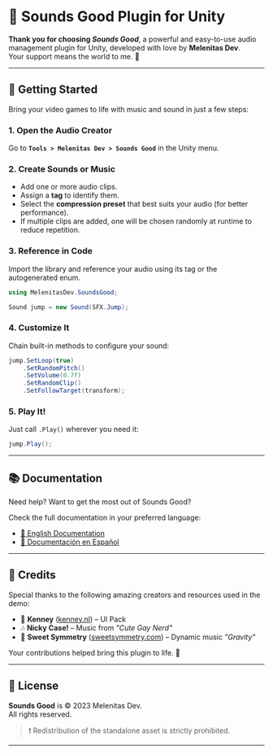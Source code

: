 # 🎵 Sounds Good Plugin for Unity

**Thank you for choosing _Sounds Good_**, a powerful and easy-to-use audio management plugin for Unity, developed with love by **Melenitas Dev**.  
Your support means the world to me. 💖

---

## 🚀 Getting Started

Bring your video games to life with music and sound in just a few steps:

### 1. Open the Audio Creator
Go to **`Tools > Melenitas Dev > Sounds Good`** in the Unity menu.

### 2. Create Sounds or Music
- Add one or more audio clips.
- Assign a **tag** to identify them.
- Select the **compression preset** that best suits your audio (for better performance).
- If multiple clips are added, one will be chosen randomly at runtime to reduce repetition.

### 3. Reference in Code
Import the library and reference your audio using its tag or the autogenerated enum.

```csharp
using MelenitasDev.SoundsGood;

Sound jump = new Sound(SFX.Jump);
```

### 4. Customize It
Chain built-in methods to configure your sound:

```csharp
jump.SetLoop(true)
    .SetRandomPitch()
    .SetVolume(0.7f)
    .SetRandomClip()
    .SetFollowTarget(transform);
```

### 5. Play It!
Just call `.Play()` wherever you need it:

```csharp
jump.Play();
```

---

## 📚 Documentation

Need help? Want to get the most out of Sounds Good?

Check the full documentation in your preferred language:

- [📘 English Documentation](https://melenitass-organization.gitbook.io/sounds-good-docs)
- [📙 Documentación en Español](https://melenitass-organization.gitbook.io/sounds-good-docs/spanish)

---

## 🙌 Credits

Special thanks to the following amazing creators and resources used in the demo:

- 🎨 **Kenney** ([kenney.nl](https://www.kenney.nl)) – UI Pack
- 🎶 **Nicky Case!** – Music from *"Cute Gay Nerd"*
- 🎼 **Sweet Symmetry** ([sweetsymmetry.com](https://www.sweetsymmetry.com)) – Dynamic music *"Gravity"*

Your contributions helped bring this plugin to life. 💛

---

## 📄 License

**Sounds Good** is © 2023 Melenitas Dev.  
All rights reserved.

> ❗ Redistribution of the standalone asset is strictly prohibited.

---